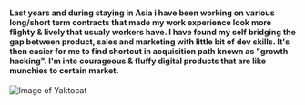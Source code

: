 
#### Last years and during staying in Asia i have been working on various long/short term contracts that made my work experience look more flighty &amp; lively that usualy workers have. I have found my self bridging the gap between product, sales and marketing with little bit of dev skills. It's then easier for me to find shortcut in acquisition path known as "growth hacking". I'm into courageous & fluffy digital products that are like munchies to certain market.

![Image of Yaktocat](https://octodex.github.com/images/yaktocat.png)
